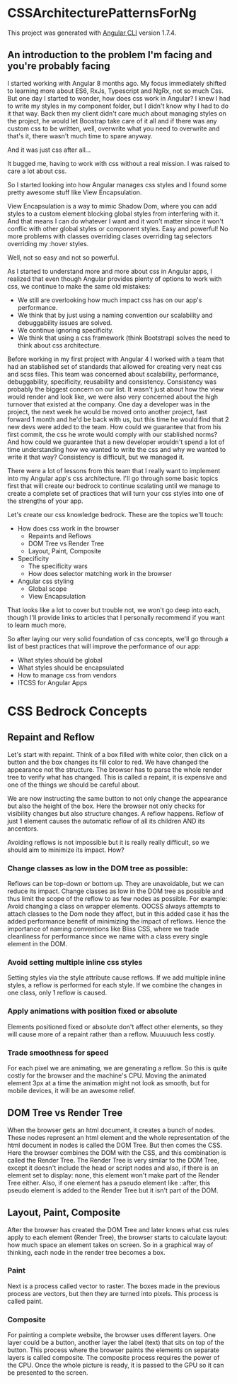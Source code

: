 # CSSArchitecturePatternsForNg

This project was generated with [Angular CLI](https://github.com/angular/angular-cli) version 1.7.4.

## An introduction to the problem I'm facing and you're probably facing

I started working with Angular 8 months ago.  My focus immediately shifted to learning more about ES6, RxJs, Typescript and NgRx, not so much Css.  But one day I started to wonder, how does css work in Angular?  I knew I had to write my styles in my component folder, but I didn't know why I had to do it that way.  Back then my client didn't care much about managing styles on the project, he would let Boostrap take care of it all and if there was any custom css to be written, well, overwrite what you need to overwrite and that's it, there wasn't much time to spare anyway.

And it was just css after all...

It bugged me, having to work with css without a real mission.  I was raised to care a lot about css.

So I started looking into how Angular manages css styles and I found some pretty awesome stuff like View Encapsulation.

View Encapsulation is a way to mimic Shadow Dom, where you can add styles to a custom element blocking global styles from interfering with it.  And that means I can do whatever I want and it won't matter since it won't conflic with other global styles or component styles.  Easy and powerful!  No more problems with classes overriding clases overriding tag selectors overriding my :hover styles.

Well, not so easy and not so powerful.

As I started to understand more and more about css in Angular apps, I realized that even though Angular provides plenty of options to work with css, we continue to make the same old mistakes:
* We still are overlooking how much impact css has on our app's performance.
* We think that by just using a naming convention our scalability and debuggability issues are solved.
* We continue ignoring specificity.
* We think that using a css framework (think Bootstrap) solves the need to think about css architecture.  

Before working in my first project with Angular 4 I worked with a team that had an stablished set of standards that allowed for creating very neat css and scss files.  This team was concerned about scalability, performance, debuggability, specificity, reusability and consistency.  Consistency was probably the biggest concern on our list.  It wasn't just about how the view would render and look like, we were also very concerned about the high turnover that existed at the company.  One day a developer was in the project, the next week he would be moved onto another project, fast forward 1 month and he'd be back with us, but this time he would find that 2 new devs were added to the team.  How could we guarantee that from his first commit, the css he wrote would comply with our stablished norms?  And how could we guarantee that a new developer wouldn't spend a lot of time understanding how we wanted to write the css and why we wanted to write it that way?  Consistency is difficult, but we managed it.

There were a lot of lessons from this team that I really want to implement into my Angular app's css architecture.  I'll go through some basic topics first that will create our bedrock to continue scalating until we manage to create a complete set of practices that will turn your css styles into one of the strengths of your app.

Let's create our css knowledge bedrock.  These are the topics we'll touch:
* How does css work in the browser
  - Repaints and Reflows
  - DOM Tree vs Render Tree
  - Layout, Paint, Composite
* Specificity
  - The specificity wars
  - How does selector matching work in the browser
* Angular css styling
  - Global scope
  - View Encapsulation

That looks like a lot to cover but trouble not, we won't go deep into each, though I'll provide links to articles that I personally recommend if you want to learn much more.

So after laying our very solid foundation of css concepts, we'll go through a list of best practices that will improve the performance of our app:
- What styles should be global
- What styles should be encapsulated
- How to manage css from vendors
- ITCSS for Angular Apps


# CSS Bedrock Concepts

## Repaint and Reflow

Let's start with repaint.  Think of a box filled with white color, then click on a button and the box changes its fill color to red.  We have changed the appearance not the structure.  The browser has to parse the whole render tree to verify what has changed.  This is called a repaint, it is expensive and one of the things we should be careful about.

We are now instructing the same button to not only change the appearance but also the height of the box.  Here the browser not only checks for visibility changes but also structure changes.  A reflow happens.
Reflow of just 1 element causes the automatic reflow of all its children AND its ancentors.

Avoiding reflows is not impossible but it is really really difficult, so we should aim to minimize its impact.  How?

### Change classes as low in the DOM tree as possible:
Reflows can be top-down or bottom up.  They are unavoidable, but we can reduce its impact.
Change classes as low in the DOM tree as possible and thus limit the scope of the reflow to as few nodes as possible.
For example: Avoid changing a class on wrapper elements.  OOCSS always attempts to attach classes to the Dom node they affect, but in this added case it has the added performance benefit of minimizing the impact of reflows.
Hence the importance of naming conventions like Bliss CSS, where we trade cleanliness for performance since we name with a class every single element in the DOM.

### Avoid setting multiple inline css styles
Setting styles via the style attribute cause reflows.  If we add multiple inline styles, a reflow is performed for each style.  If we combine the changes in one class, only 1 reflow is caused.

### Apply animations with position fixed or absolute
Elements positioned fixed or absolute don't affect other elements, so they will cause more of a repaint rather than a reflow. Muuuuuch less costly.

### Trade smoothness for speed
For each pixel we are animating, we are generating a reflow.  So this is quite costly for the browser and the machine's CPU.  Moving the animated element 3px at a time the animation might not look as smooth, but for mobile devices, it will be an awesome relief.

## DOM Tree vs Render Tree

When the browser gets an html document, it creates a bunch of nodes.  These nodes represent an html element and the whole representation of the html document in nodes is called the DOM Tree.
But then comes the CSS.  Here the browser combines the DOM with the CSS, and this combination is called the Render Tree.  The Render Tree is very similar to the DOM Tree, except it doesn't include the head or script nodes and also, if there is an element set to display: none, this element won't make part of the Render Tree either.  Also, if one element has a pseudo element like ::after, this pseudo element is added to the Render Tree but it isn't part of the DOM.

## Layout, Paint, Composite

After the browser has created the DOM Tree and later knows what css rules apply to each element (Render Tree), the browser starts to calculate layout: how much space an element takes on screen.  So in a graphical way of thinking, each node in the render tree becomes a box.

### Paint

Next is a process called vector to raster.  The boxes made in the previous process are vectors, but then they are turned into pixels.  This process is called paint.

### Composite

For painting a complete website, the browser uses different layers.  One layer could be a button, another layer the label (text) that sits on top of the button.  This process where the browser paints the elements on separate layers is called composite.
The composite process requires the power of the CPU.  Once the whole picture is ready, it is passed to the GPU so it can be presented to the screen.


